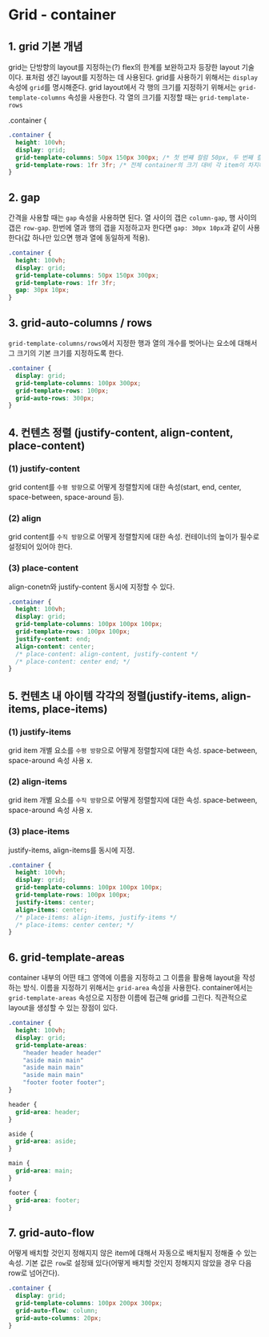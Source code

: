 # Grid - container

## 1. grid 기본 개념

grid는 단방향의 layout를 지정하는(?) flex의 한계를 보완하고자 등장한 layout 기술이다. 표처럼 생긴 layout를 지정하는 데 사용된다.
grid를 사용하기 위해서는 `display` 속성에 `grid`를 명시해준다.
grid layout에서 각 행의 크기를 지정하기 위해서는 `grid-template-columns` 속성을 사용한다.
각 열의 크기를 지정할 때는 `grid-template-rows`

.container {

```css
.container {
  height: 100vh;
  display: grid;
  grid-template-columns: 50px 150px 300px; /* 첫 번쨰 컬럼 50px, 두 번째 컬럼 150px, ...*/
  grid-template-rows: 1fr 3fr; /* 전체 container의 크기 대비 각 item이 차지하는 비율을 지정할 때는 fr 키워드를 사용한다. */
}
```

## 2. gap

간격을 사용할 때는 `gap` 속성을 사용하면 된다. 열 사이의 갭은 `column-gap`, 행 사이의 갭은 `row-gap`. 한번에 열과 행의 갭을 지정하고자 한다면 `gap: 30px 10px`과 같이 사용한다(값 하나만 있으면 행과 열에 동일하게 적용).

```css
.container {
  height: 100vh;
  display: grid;
  grid-template-columns: 50px 150px 300px;
  grid-template-rows: 1fr 3fr;
  gap: 30px 10px;
}
```

## 3. grid-auto-columns / rows

`grid-template-columns/rows`에서 지정한 행과 열의 개수를 벗어나는 요소에 대해서 그 크기의 기본 크기를 지정하도록 한다.

```css
.container {
  display: grid;
  grid-template-columns: 100px 300px;
  grid-template-rows: 100px;
  grid-auto-rows: 300px;
}
```

## 4. 컨텐츠 정렬 (justify-content, align-content, place-content)

### (1) justify-content

grid content를 `수평 방향`으로 어떻게 정렬할지에 대한 속성(start, end, center, space-between, space-around 등).

### (2) align

grid content를 `수직 방향`으로 어떻게 정렬할지에 대한 속성. 컨테이너의 높이가 필수로 설정되어 있어야 한다.

### (3) place-content

align-conetn와 justify-content 동시에 지정할 수 있다.

```css
.container {
  height: 100vh;
  display: grid;
  grid-template-columns: 100px 100px 100px;
  grid-template-rows: 100px 100px;
  justify-content: end;
  align-content: center;
  /* place-content: align-content, justify-content */
  /* place-content: center end; */
}
```

## 5. 컨텐츠 내 아이템 각각의 정렬(justify-items, align-items, place-items)

### (1) justify-items

grid item 개별 요소를 `수평 방향`으로 어떻게 정렬할지에 대한 속성. space-between, space-around 속성 사용 x.

### (2) align-items

grid item 개별 요소를 `수직 방향`으로 어떻게 정렬할지에 대한 속성. space-between, space-around 속성 사용 x.

### (3) place-items

justify-items, align-items를 동시에 지정.

```css
.container {
  height: 100vh;
  display: grid;
  grid-template-columns: 100px 100px 100px;
  grid-template-rows: 100px 100px;
  justify-items: center;
  align-items: center;
  /* place-items: align-items, justify-items */
  /* place-items: center center; */
}
```

## 6. grid-template-areas

container 내부의 어떤 태그 영역에 이름을 지정하고 그 이름을 활용해 layout을 작성하는 방식.
이름을 지정하기 위해서는 `grid-area` 속성을 사용한다. container에서는 `grid-template-areas` 속성으로 지정한 이름에 접근해 grid를 그린다.
직관적으로 layout을 생성할 수 있는 장점이 있다.

```css
.container {
  height: 100vh;
  display: grid;
  grid-template-areas:
    "header header header"
    "aside main main"
    "aside main main"
    "aside main main"
    "footer footer footer";
}

header {
  grid-area: header;
}

aside {
  grid-area: aside;
}

main {
  grid-area: main;
}

footer {
  grid-area: footer;
}
```

## 7. grid-auto-flow

어떻게 배치할 것인지 정해지지 않은 item에 대해서 자동으로 배치될지 정해줄 수 있는 속성. 기본 값은 `row`로 설정돼 있다(어떻게 배치할 것인지 정해지지 않았을 경우 다음 row로 넘어간다).

```css
.container {
  display: grid;
  grid-template-columns: 100px 200px 300px;
  grid-auto-flow: column;
  grid-auto-columns: 20px;
}
```
